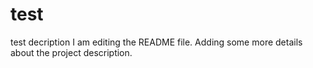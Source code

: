 # test
test decription
I am editing the README file. Adding some more details about the project description.

